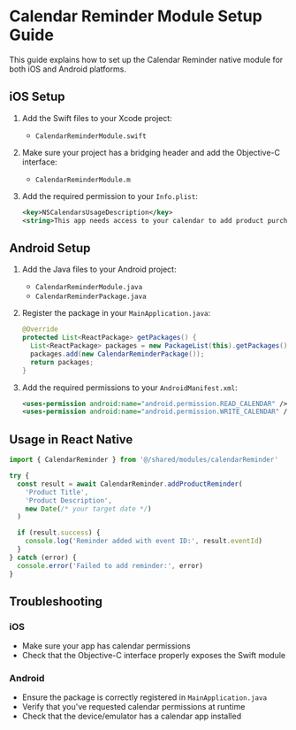 # Calendar Reminder Module Setup Guide

This guide explains how to set up the Calendar Reminder native module for both iOS and Android platforms.

## iOS Setup

1. Add the Swift files to your Xcode project:

   - `CalendarReminderModule.swift`

2. Make sure your project has a bridging header and add the Objective-C interface:

   - `CalendarReminderModule.m`

3. Add the required permission to your `Info.plist`:
   ```xml
   <key>NSCalendarsUsageDescription</key>
   <string>This app needs access to your calendar to add product purchase reminders.</string>
   ```

## Android Setup

1. Add the Java files to your Android project:

   - `CalendarReminderModule.java`
   - `CalendarReminderPackage.java`

2. Register the package in your `MainApplication.java`:

   ```java
   @Override
   protected List<ReactPackage> getPackages() {
     List<ReactPackage> packages = new PackageList(this).getPackages();
     packages.add(new CalendarReminderPackage());
     return packages;
   }
   ```

3. Add the required permissions to your `AndroidManifest.xml`:
   ```xml
   <uses-permission android:name="android.permission.READ_CALENDAR" />
   <uses-permission android:name="android.permission.WRITE_CALENDAR" />
   ```

## Usage in React Native

```typescript
import { CalendarReminder } from '@/shared/modules/calendarReminder'

try {
  const result = await CalendarReminder.addProductReminder(
    'Product Title',
    'Product Description',
    new Date(/* your target date */)
  )

  if (result.success) {
    console.log('Reminder added with event ID:', result.eventId)
  }
} catch (error) {
  console.error('Failed to add reminder:', error)
}
```

## Troubleshooting

### iOS

- Make sure your app has calendar permissions
- Check that the Objective-C interface properly exposes the Swift module

### Android

- Ensure the package is correctly registered in `MainApplication.java`
- Verify that you've requested calendar permissions at runtime
- Check that the device/emulator has a calendar app installed
